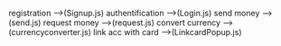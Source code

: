 registration          -->(Signup.js)
authentification      -->(Login.js)
send money            -->(send.js)
request money         -->(request.js)
convert currency      -->(currencyconverter.js)
link acc with card    -->(LinkcardPopup.js)
